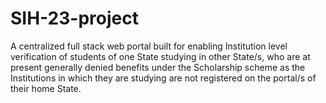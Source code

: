 # SIH-23-project
<p>A centralized full stack web portal built for enabling Institution level verification of students of one State studying in other State/s, who are at present generally denied benefits under the Scholarship scheme as the Institutions in which they are studying are not registered on the portal/s of their home State.
</p>
